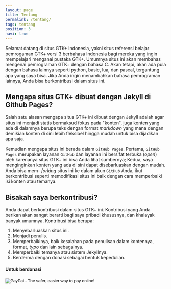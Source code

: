 ```yaml
---
layout: page
title: Tentang
permalink: /tentang/
tags: tentang
position: 3
navi: true
---
```


Selamat datang di situs GTK+ Indonesia, yakni situs referensi belajar pemrogaman GTK+ versi 3 berbahasa Indonesia bagi mereka yang ingin mempelajari menganai pustaka GTK+. Umumnya situs ini akan membahas mengenai pemrograman GTK+ dengan bahasa C. Akan tetapi, akan ada pula dengan bahasa lainnya seperti python, basic, lua, dan pascal, tergantung apa yang saya bisa. Jika Anda ingin menambahkan bahasa pemrograman lainnya, Anda bisa berkontribusi dalam situs ini.

## Mengapa situs GTK+ dibuat dengan Jekyll di Github Pages?

Salah satu alasan mengapa situs GTK+ ini dibuat dengan Jekyll adalah agar situs ini menjadi statis bermaksud fokus pada "konten", juga konten yang ada di dalamnya berupa teks dengan format _markdown_ yang mana dengan demikian konten di sini lebih fleksibel hingga mudah untuk bisa dijadikan apa saja. 

Kemudian mengapa situs ini berada dalam `GitHub Pages`. Pertama, `GitHub Pages` merupakan layanan `GitHub` dan layanan ini bersifat terbuka (_open_) oleh karenanya situs GTK+ ini bisa Anda lihat sumbernya; Kedua, saya menginginkan konten yang ada di sini dapat disebarluaskan dengan mudah. Anda bisa mem- _forking_ situs ini ke dalam akun `GitHub` Anda, ikut berkontribusi seperti memodifikasi situs ini baik dengan cara memperbaiki isi konten atau temanya.

## Bisakah saya berkontribusi?

Anda dapat berkontribusi dalam situs GTK+ ini. Kontribusi yang Anda berikan akan sangat berarti bagi saya pribadi khususnya, dan khalayak banyak umumnya. Kontribusi bisa berupa:

1. Menyebarluaskan situs ini.
2. Menjadi penulis.
3. Memperbaikinya, baik kesalahan pada penulisan dalam kontennya, format, _typo_ dan lain sebagainya.
4. Memperbaiki temanya atau sistem Jekyllnya.
5. Berderma dengan donasi sebagai bentuk kepedulian.

#### Untuk berdonasi
<form action="https://www.paypal.com/cgi-bin/webscr" method="post" target="_top">
<input type="hidden" name="cmd" value="_s-xclick">
<input type="hidden" name="hosted_button_id" value="KP2CEV28Z2KXJ">
<input type="image" src="https://www.paypalobjects.com/en_US/i/btn/btn_donateCC_LG.gif" border="0" name="submit" alt="PayPal - The safer, easier way to pay online!">
<img alt="" border="0" src="https://www.paypalobjects.com/id_ID/i/scr/pixel.gif" width="1" height="1">
</form>


